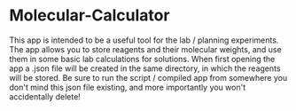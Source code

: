 # Molecular-Calculator
This app is intended to be a useful tool for the lab / planning experiments. 
The app allows you to store reagents and their molecular weights, and use them in some basic lab calculations for solutions. 
When first opening the app a .json file will be created in the same directory, in which the reagents will be stored. Be sure to run the script / compiled app from somewhere you don't mind this json file existing, and more importantly you won't accidentally delete!
